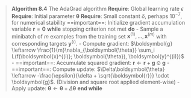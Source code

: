 > **Algorithm 8.4** The AdaGrad algorithm
> **Require**: Global learning rate $\epsilon$ **Require**: Initial parameter $\boldsymbol{\theta}$ 
> **Require**: Small constant $\delta$, perhaps $10^{-7}$, for numerical stability
> 	==important==: Initialize gradient accumulation variable $\boldsymbol{r} = \boldsymbol{0}$
> 	**while** stopping criterion not met **do**
> 		- Sample a minibatch of $m$ examples from the training set ${\boldsymbol{x}^{(1)}, \ldots, \boldsymbol{x}^{(m)}}$ with corresponding targets $\boldsymbol{y}^{(i)}$.
> 		- Compute gradient: $\boldsymbol{g} \leftarrow \frac{1}{m}\nabla_{\boldsymbol{\theta}} \sum_i L(f(\boldsymbol{x}^{(i)}; \boldsymbol{\theta}), \boldsymbol{y}^{(i)})$
> 		- ==important==: Accumulate squared gradient: $\boldsymbol{r} \leftarrow \boldsymbol{r} + \boldsymbol{g} \odot \boldsymbol{g}$
> 		- ==important==: Compute update: $\Delta\boldsymbol{\theta} \leftarrow -\frac{\epsilon}{\delta + \sqrt{\boldsymbol{r}}} \odot \boldsymbol{g}$. (Division and square root applied element-wise)
> 		- Apply update: $\boldsymbol{\theta} \leftarrow \boldsymbol{\theta} + \Delta\boldsymbol{\theta}$
> 	**end while**